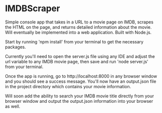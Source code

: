 # IMDBScraper
Simple console app that takes in a URL to a movie page on IMDB, scrapes the HTML on the page, and returns detailed information about the movie. Will eventually be implemented into a web application. Built with Node.js.

Start by running 'npm install' from your terminal to get the necessary packages.

Currently you'll need to open the server.js file using any IDE and adjust the url variable to any IMDB movie page, then save and run 'node server.js' from your terminal.

Once the app is running, go to http://localhost:8000 in any browser window and you should see a success message. You'll now have an output.json file in the project directory which contains your movie information.

Will soon add the ability to search your IMDB movie title directly from your browser window and output the output.json information into your browser as well.
